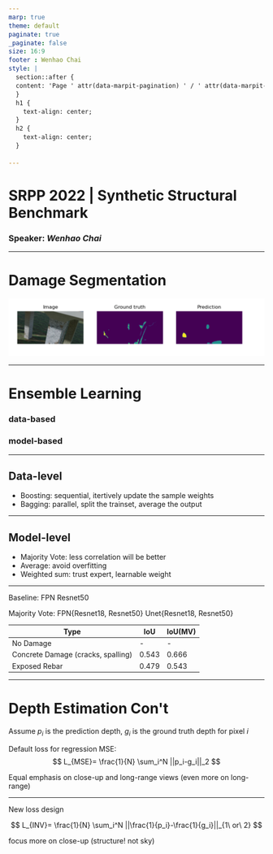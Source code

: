 ```yaml
---
marp: true
theme: default
paginate: true
_paginate: false
size: 16:9
footer : Wenhao Chai
style: |
  section::after {
  content: 'Page ' attr(data-marpit-pagination) ' / ' attr(data-marpit-pagination-total);
  }
  h1 {
    text-align: center;
  }
  h2 {
    text-align: center;
  }

---
```


# SRPP 2022 | Synthetic Structural Benchmark
### Speaker: *Wenhao Chai*

---

# Damage Segmentation

![](../img/dmg.png)

---

# Ensemble Learning

### data-based

### model-based

---
## Data-level

- Boosting: sequential, itertively update the sample weights
- Bagging: parallel, split the trainset, average the output

---

## Model-level

- Majority Vote: less correlation will be better
- Average: avoid overfitting
- Weighted sum: trust expert, learnable weight

---

Baseline: FPN Resnet50

Majority Vote:  FPN{Resnet18, Resnet50} Unet{Resnet18, Resnet50}

|Type|IoU|IoU(MV)|
|---|---|---|
|No Damage|-|-|
|Concrete Damage (cracks, spalling)| 0.543 |0.666|
|Exposed Rebar|0.479|0.543|

---

# Depth Estimation Con't

Assume $p_i$ is the prediction depth, $g_i$ is the ground truth depth for pixel $i$

Default loss for regression MSE:
$$
  L_{MSE}= \frac{1}{N} \sum_i^N ||p_i-g_i||_2
$$

Equal emphasis on close-up and long-range views (even more on long-range)

---

New loss design

$$
  L_{INV}= \frac{1}{N} \sum_i^N ||\frac{1}{p_i}-\frac{1}{g_i}||_{1\ or\ 2}
$$

focus more on close-up (structure! not sky)